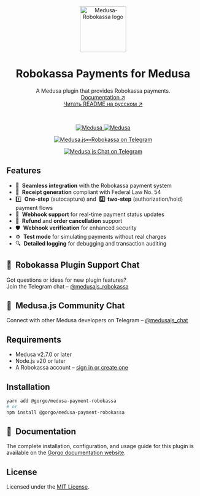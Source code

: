 <p align="center">
  <a href="https://www.medusajs.com">
    <picture>
      <source media="(prefers-color-scheme: dark)" srcset="https://github.com/user-attachments/assets/119f3faf-da2e-476e-bf08-6e557de689b6">
      <source media="(prefers-color-scheme: light)" srcset="https://github.com/user-attachments/assets/119f3faf-da2e-476e-bf08-6e557de689b6">
      <img alt="Medusa-Robokassa logo" src="https://github.com/user-attachments/assets/119f3faf-da2e-476e-bf08-6e557de689b6" height="120">
    </picture>
  </a>
  
</p>

<h1 align="center">
Robokassa Payments for Medusa
</h1>

<p align="center">
  A Medusa plugin that provides Robokassa payments.
  <br/>
  <a href="https://docs.gorgojs.com/medusa-plugins/robokassa">Documentation ↗</a>
  <br/>
  <a href="https://github.com/gorgojs/medusa-plugins/blob/HEAD/packages/medusa-payment-robokassa/README.ru.md">Читать README на русском ↗</a>
</p>

<br/>

<p align="center">
  <a href="https://medusajs.com">
    <img src="https://img.shields.io/badge/Medusa-^2.7.0-blue?logo=medusa" alt="Medusa" />
  </a>
  <a href="https://medusajs.com">
    <img src="https://img.shields.io/badge/Tested_with_Medusa-v2.10.3-green?logo=checkmarx" alt="Medusa" />
  </a>
</p>

<p align="center">
  <a href="https://t.me/medusajs_robokassa">
    <img src="https://img.shields.io/badge/Telegram-Medusa.js⊷Robokassa_Support_Chat-0088cc?logo=telegram&style=social" alt="Medusa.js⊷Robokassa on Telegram" />
  </a>
</p>

<p align="center">
  <a href="https://t.me/medusajs_chat">
    <img src="https://img.shields.io/badge/Telegram-Medusa.js_Dev_Community_Chat-0088cc?logo=telegram&style=social" alt="Medusa.js Chat on Telegram" />
  </a>
</p>

## Features

- 🔗  **Seamless integration** with the Robokassa payment system  
- 🧾  **Receipt generation** compliant with Federal Law No. 54   
- 1️⃣  **One-step** (autocapture) and  **2️⃣  two-step** (authorization/hold) payment flows 
- 🔔  **Webhook support** for real-time payment status updates    
- 🔄  **Refund** and **order cancellation** support   
- 🛡  **Webhook verification** for enhanced security   
- ⚙️  **Test mode** for simulating payments without real charges   
- 🔍  **Detailed logging** for debugging and transaction auditing  

## 💬  Robokassa Plugin Support Chat

Got questions or ideas for new plugin features?  
Join the Telegram chat – [@medusajs_robokassa](https://t.me/medusajs_robokassa)

## 👥  Medusa.js Community Chat

Connect with other Medusa developers on Telegram – [@medusajs_chat](https://t.me/medusajs_chat)

## Requirements

- Medusa v2.7.0 or later
- Node.js v20 or later
- A Robokassa account – [sign in or create one](https://login.robokassa.ru/reg?promoCode=gorgo) 

## Installation

```bash
yarn add @gorgo/medusa-payment-robokassa
# or
npm install @gorgo/medusa-payment-robokassa
```

## 📘  Documentation

The complete installation, configuration, and usage guide for this plugin is available on the [Gorgo documentation website](https://docs.gorgojs.com/medusa-plugins/robokassa).

## License

Licensed under the [MIT License](LICENSE).
